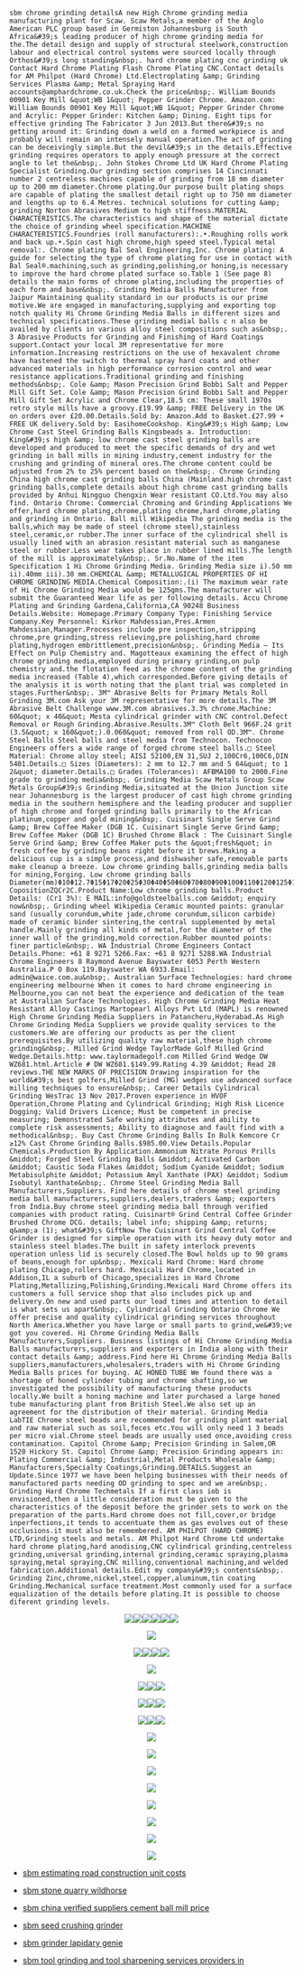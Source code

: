
```
sbm chrome grinding detailsA new High Chrome grinding media manufacturing plant for Scaw. Scaw Metals,a member of the Anglo American PLC group based in Germiston Johannesburg is South Africa&#39;s leading producer of high chrome grinding media for the.The detail design and supply of structural steelwork,construction labour and electrical control systems were sourced locally through Orthos&#39;s long standing&nbsp;. hard chrome plating cnc grinding uk Contact Hard Chrome Plating Flash Chrome Plating CNC.Contact details for AM Philpot (Hard Chrome) Ltd.Electroplating &amp; Grinding Services Plasma &amp; Metal Spraying Hard accounts@amphardchrome.co.uk.Check the price&nbsp;. William Bounds 00901 Key Mill &quot;WB 1&quot; Pepper Grinder Chrome. Amazon.com: William Bounds 00901 Key Mill &quot;WB 1&quot; Pepper Grinder Chrome and Acrylic: Pepper Grinder: Kitchen &amp; Dining. Eight tips for effective grinding The Fabricator 3 Jun 2013.But there&#39;s no getting around it: Grinding down a weld on a formed workpiece is and probably will remain an intensely manual operation.The act of grinding can be deceivingly simple.But the devil&#39;s in the details.Effective grinding requires operators to apply enough pressure at the correct angle to let the&nbsp;. John Stokes Chrome Ltd UK Hard Chrome Plating Specialist Grinding.Our grinding section comprises 14 Cincinnati number 2 centreless machines capable of grinding from 18 mm diameter up to 200 mm diameter.Chrome plating.Our purpose built plating shops are capable of plating the smallest detail right up to 750 mm diameter and lengths up to 6.4 Metres. technical solutions for cutting &amp; grinding Norton Abrasives Medium to high stiffness.MATERIAL CHARACTERISTICS.The characteristics and shape of the material dictate the choice of grinding wheel specification.MACHINE CHARACTERISTICS.Foundries (roll manufacturers):.•.Roughing rolls work and back up.•.Spin cast high chrome,high speed steel.Typical metal removal:. Chrome plating Bal Seal Engineering,Inc. Chrome plating: A guide for selecting the type of chrome plating for use in contact with Bal Seal®.machining,such as grinding,polishing,or honing,is necessary to improve the hard chrome plated surface so.Table 1 (See page 8) details the main forms of chrome plating,including the properties of each form and base&nbsp;. Grinding Media Balls Manufacturer from Jaipur Maintaining quality standard in our products is our prime motive.We are engaged in manufacturing,supplying and exporting top notch quality Hi Chrome Grinding Media Balls in different sizes and technical specifications.These grinding medial balls c n also be availed by clients in various alloy steel compositions such as&nbsp;. 3 Abrasive Products for Grinding and Finishing of Hard Coatings support.Contact your local 3M representative for more information.Increasing restrictions on the use of hexavalent chrome have hastened the switch to thermal spray hard coats and other advanced materials in high performance corrosion control and wear resistance applications.Traditional grinding and finishing methods&nbsp;. Cole &amp; Mason Precision Grind Bobbi Salt and Pepper Mill Gift Set. Cole &amp; Mason Precision Grind Bobbi Salt and Pepper Mill Gift Set Acrylic and Chrome Clear,18.5 cm: These small 1970s retro style mills have a groovy.£19.99 &amp; FREE Delivery in the UK on orders over £20.00.Details.Sold by: Amazon.Add to Basket.£27.99 + FREE UK delivery.Sold by: EasihomeCookshop. King&#39;s High &amp; Low Chrome Cast Steel Grinding Balls Kingsbeads a. Introduction: King&#39;s high &amp; low chrome cast steel grinding balls are developed and produced to meet the specific demands of dry and wet grinding in ball mills in mining industry,cement industry for the crushing and grinding of mineral ores.The chrome content could be adjusted from 2% to 25% percent based on the&nbsp;. Chrome Grinding China high chrome cast grinding balls China (Mainland.high chrome cast grinding balls,complete details about high chrome cast grinding balls provided by Anhui Ningguo Chengxin Wear resistant CO.Ltd.You may also find. Ontario Chrome: Commercial Chroming and Grinding Applications We offer,hard chrome plating,chrome,plating chrome,hard chrome,plating and grinding in Ontario. Ball mill Wikipedia The grinding media is the balls,which may be made of steel (chrome steel),stainless steel,ceramic,or rubber.The inner surface of the cylindrical shell is usually lined with an abrasion resistant material such as manganese steel or rubber.Less wear takes place in rubber lined mills.The length of the mill is approximately&nbsp;. Sr.No.Name of the item Specification 1 Hi Chrome Grinding Media. Grinding Media size i).50 mm ii).40mm iii).30 mm.CHEMICAL &amp; METALLUGICAL PROPERTIES OF HI CHROME GRINDING MEDIA.Chemical Composition:.(i) The maximum wear rate of Hi Chrome Grinding Media would be 125gms.The manufacturer will submit the Guaranteed Wear life as per following details. Accu Chrome Plating and Grinding Gardena,California,CA 90248 Business Details.Website: Homepage.Primary Company Type: Finishing Service Company.Key Personnel: Kirkor Mahdessian,Pres.Armen Mahdessian,Manager.Processes include pre inspection,stripping chrome,pre grinding,stress relieving,pre polishing,hard chrome plating,hydrogen embrittlement,precision&nbsp;. Grinding Media — Its Effect on Pulp Chemistry and. Magotteaux examining the effect of high chrome grinding media,employed during primary grinding,on pulp chemistry and.the flotation feed as the chrome content of the grinding media increased (Table 4),which corresponded.Before giving details of the analysis it is worth noting that the plant trial was completed in stages.Further&nbsp;. 3M™ Abrasive Belts for Primary Metals Roll Grinding 3M.com Ask your 3M representative for more details.The 3M Abrasive Belt Challenge www.3M.com abrasives.3.3% chrome.Machine: 60&quot; x 40&quot; Mesta cylindrical grinder with CNC control.Defect Removal or Rough Grinding.Abrasive.Results.3M™ Cloth Belt 966F.24 grit (3.5&quot; x 160&quot;).0.060&quot; removed from roll OD.3M™. Chrome Steel Balls Steel balls and steel media from Technocon. Technocon Engineers offers a wide range of forged chrome steel balls.□ Steel Material: Chrome alloy steel; AISI 52100,EN 31,SUJ 2,100Cr6,100C6,DIN 5401.Details.□ Sizes (Diameters): 2 mm to 12.7 mm and 5 64&quot; to 1 2&quot; diameter.Details.□ Grades (Tolerances): AFBMA100 to 2000.Fine grade to grinding media&nbsp;. Grinding Media Scaw Metals Group Scaw Metals Group&#39;s Grinding Media,situated at the Union Junction site near Johannesburg is the largest producer of cast high chrome grinding media in the southern hemisphere and the leading producer and supplier of high chrome and forged grinding balls primarily to the African platinum,copper and gold mining&nbsp;. Cuisinart Single Serve Grind &amp; Brew Coffee Maker (DGB 1C. Cuisinart Single Serve Grind &amp; Brew Coffee Maker (DGB 1C) Brushed Chrome Black : The Cuisinart Single Serve Grind &amp; Brew Coffee Maker puts the &quot;fresh&quot; in fresh coffee by grinding beans right before it brews.Making a delicious cup is a simple process,and dishwasher safe,removable parts make cleanup a breeze. Low chrome grinding balls,grinding media balls for mining,Forging. Low chrome grinding balls Diameter(mm)Φ10Φ12.7Φ15Φ17Φ20Φ25Φ30Φ40Φ50Φ60Φ70Φ80Φ90Φ100Φ110Φ120Φ125Φ130Chemical CopositionZQCr2C.Product Name:Low chrome grinding balls.Product Details: (Cr1 3%): E MAIL:info@goldsteelballs.com &middot; enquiry now&nbsp;. Grinding wheel Wikipedia Ceramic mounted points: granular sand (usually corundum,white jade,chrome corundum,silicon carbide) made of ceramic binder sintering,the central supplemented by metal handle.Mainly grinding all kinds of metal,for the diameter of the inner wall of the grinding,mold correction.Rubber mounted points: finer particle&nbsp;. WA Industrial Chrome Engineers Contact Details.Phone: +61 8 9271 5266.Fax: +61 8 9271 5288.WA Industrial Chrome Engineers 8 Raymond Avenue Bayswater 6053 Perth Western Australia.P O Box 119.Bayswater WA 6933.Email: admin@waice.com.au&nbsp;. Australian Surface Technologies: hard chrome engineering melbourne When it comes to hard chrome engineering in Melbourne,you can not beat the experience and dedication of the team at Australian Surface Technologies. High Chrome Grinding Media Heat Resistant Alloy Castings Martopearl Alloys Pvt Ltd (MAPL) is renowned High Chrome Grinding Media Suppliers in Patancheru,Hyderabad.As High Chrome Grinding Media Suppliers we provide quality services to the customers.We are offering our products as per the client prerequisites.By utilizing quality raw material,these high chrome grinding&nbsp;. Milled Grind Wedge TaylorMade Golf Milled Grind Wedge.Details.http: www.taylormadegolf.com Milled Grind Wedge DW WZ681.html.Article # DW WZ681.$149.99.Rating 4.39 &middot; Read 28 reviews.THE NEW MARKS OF PRECISION Drawing inspiration for the world&#39;s best golfers,Milled Grind (MG) wedges use advanced surface milling techniques to ensure&nbsp;. Career Details Cylindrical Grinding WesTrac 13 Nov 2017.Proven experience in HVOF Operation,Chrome Plating and Cylindrical Grinding; High Risk Licence Dogging; Valid Drivers Licence; Must be competent in precise measuring; Demonstrated Safe working attributes and ability to complete risk assessments; Ability to diagnose and fault find with a methodical&nbsp;. Buy Cast Chrome Grinding Balls In Bulk Kemcore Cr ≥12% Cast Chrome Grinding Balls.$985.00.View Details.Popular Chemicals.Production By Application.Ammonium Nitrate Porous Prills &middot; Forged Steel Grinding Balls &middot; Activated Carbon &middot; Caustic Soda Flakes &middot; Sodium Cyanide &middot; Sodium Metabisulphite &middot; Potassium Amyl Xanthate (PAX) &middot; Sodium Isobutyl Xanthate&nbsp;. Chrome Steel Grinding Media Ball Manufacturers,Suppliers. Find here details of chrome steel grinding media ball manufacturers,suppliers,dealers,traders &amp; exporters from India.Buy chrome steel grinding media ball through verified companies with product rating. Cuisinart® Grind Central Coffee Grinder Brushed Chrome DCG. details; label info; shipping &amp; returns; q&amp;a (1); what&#39;s GiftNow The Cuisinart Grind Central Coffee Grinder is designed for simple operation with its heavy duty motor and stainless steel blades.The built in safety interlock prevents operation unless lid is securely closed.The Bowl holds up to 90 grams of beans,enough for up&nbsp;. Mexicali Hard Chrome: Hard chrome plating Chicago,rollers hard. Mexicali Hard Chrome,located in Addison,IL a suburb of Chicago,specializes in Hard Chrome Plating,Metallizing,Polishing,Grinding.Mexicali Hard Chrome offers its customers a full service shop that also includes pick up and delivery.On new and used parts our lead times and attention to detail is what sets us apart&nbsp;. Cylindrical Grinding Ontario Chrome We offer precise and quality cylindrical grinding services throughout North America.Whether you have large or small parts to grind,we&#39;ve got you covered. Hi Chrome Grinding Media Balls Manufacturers,Suppliers. Business listings of Hi Chrome Grinding Media Balls manufacturers,suppliers and exporters in India along with their contact details &amp; address.Find here Hi Chrome Grinding Media Balls suppliers,manufacturers,wholesalers,traders with Hi Chrome Grinding Media Balls prices for buying. AC HONED TUBE We found there was a shortage of honed cylinder tubing and chrome shafting,so we investigated the possibility of manufacturing these products locally.We built a honing machine and later purchased a large honed tube manufacturing plant from British Steel.We also set up an agreement for the distribution of their material. Grinding Media LabTIE Chrome steel beads are recommended for grinding plant material and raw material such as soil,feces etc.You will only need 1 3 beads per micro vial.Chrome steel beads are usually used once,avoiding cross contamination. Capitol Chrome &amp; Precision Grinding in Salem,OR 1520 Hickory St. Capitol Chrome &amp; Precision Grinding appears in: Plating Commercial &amp; Industrial,Metal Products Wholesale &amp; Manufacturers,Specialty Coatings,Grinding.DETAILS.Suggest an Update.Since 1977 we have been helping businesses with their needs of manufactured parts needing OD grinding to spec and we are&nbsp;. Grinding Hard Chrome Techmetals If a first class iob is envisioned,then a little consideration must be given to the characteristics of the deposit before the grinder sets to work on the preparation of the parts.Hard chrome does not fill,cover,or bridge inperfections,it tends to accentuate them as gas evolves out of these occlusions.it must also be remembered. AM PHILPOT (HARD CHROME) LTD,Grinding steels and metals. AM Philpot Hard Chrome Ltd undertake hard chrome plating,hard anodising,CNC cylindrical grinding,centreless grinding,universal grinding,internal grinding,ceramic spraying,plasma spraying,metal spraying,CNC milling,conventional machining,and welded fabrication.Additional details.Edit my company&#39;s contents&nbsp;. Grinding Zinc,chrome,nickel,steel,copper,aluminum,tin coating Grinding.Mechanical surface treatment.Most commonly used for a surface equalization of the details before plating.It is possible to choose diferent grinding levels. 
```

<div align="center">
  
<a rel="nofollow" href="https://m.shibang-china.com?f=github&k=sbm+chrome+grinding+details"><img src="https://static.shibang-china.com/en/l.png"></a><img src="https://static.shibang-china.com/en/hw.png"><a rel="nofollow" href="https://m.shibang-china.com/product/?f=github&k=sbm+chrome+grinding+details"><img src="https://static.shibang-china.com/en/p.png"></a><a rel="nofollow" href="https://m.shibang-china.com/cases/?f=github&k=sbm+chrome+grinding+details"><img src="https://static.shibang-china.com/en/c.png"></a><a rel="nofollow" href="https://m.shibang-china.com/news/?f=github&k=sbm+chrome+grinding+details"><img src="https://static.shibang-china.com/en/n.png"></a><a rel="nofollow" href="https://m.shibang-china.com?f=github&k=sbm+chrome+grinding+details"><img src="https://static.shibang-china.com/en/m.png"></a>

<a rel="nofollow" href="https://m.shibang-china.com/product/?f=github&k=sbm+chrome+grinding+details"><img src="https://static.shibang-china.com/en/b.jpg"></a>
  
<a rel="nofollow" href="https://m.shibang-china.com/solution-aggregate.html?f=github&k=sbm+chrome+grinding+details"><img src="https://static.shibang-china.com/en/a.jpg"></a><a rel="nofollow" href="https://m.shibang-china.com/solution-mine.html?f=github&k=sbm+chrome+grinding+details"><img src="https://static.shibang-china.com/en/m.jpg"></a><a rel="nofollow" href="https://m.shibang-china.com/solution-mill.html?f=github&k=sbm+chrome+grinding+details"><img src="https://static.shibang-china.com/en/g.jpg"></a><a rel="nofollow" href="https://m.shibang-china.com/solution-epc.html?f=github&k=sbm+chrome+grinding+details"><img src="https://static.shibang-china.com/en/e.jpg"></a>

<a rel="nofollow" href="https://m.shibang-china.com/product/?f=github&k=sbm+chrome+grinding+details"><img src="https://static.shibang-china.com/en/a-p.png"></a>

<a rel="nofollow" href="https://m.shibang-china.com/product/crusher/c6x.html?f=github&k=sbm+chrome+grinding+details"><img src="https://static.shibang-china.com/en/j.jpg"></a><a rel="nofollow" href="https://m.shibang-china.com/product/crusher/ci5x.html?f=github&k=sbm+chrome+grinding+details"><img src="https://static.shibang-china.com/en/i.jpg"></a><a rel="nofollow" href="https://m.shibang-china.com/product/crusher/hst.html?f=github&k=sbm+chrome+grinding+details"><img src="https://static.shibang-china.com/en/c.jpg"></a>

<a rel="nofollow" href="https://m.shibang-china.com/product/mill/mtw.html?f=github&k=sbm+chrome+grinding+details"><img src="https://static.shibang-china.com/en/mtw.jpg"></a><a rel="nofollow" href="https://m.shibang-china.com/product/mill/scm.html?f=github&k=sbm+chrome+grinding+details"><img src="https://static.shibang-china.com/en/scm.jpg"></a><a rel="nofollow" href="https://m.shibang-china.com/product/mill/lm.html?f=github&k=sbm+chrome+grinding+details"><img src="https://static.shibang-china.com/en/lm.jpg"></a>

<a rel="nofollow" href="https://m.shibang-china.com/product/sand/vsi6x.html?f=github&k=sbm+chrome+grinding+details"><img src="https://static.shibang-china.com/en/6x.jpg"></a><a rel="nofollow" href="https://m.shibang-china.com/product/sand/vu.html?f=github&k=sbm+chrome+grinding+details"><img src="https://static.shibang-china.com/en/vu.jpg"></a><a rel="nofollow" href="https://m.shibang-china.com/product/mobile/klun.html?f=github&k=sbm+chrome+grinding+details"><img src="https://static.shibang-china.com/en/k.jpg"></a>

<a rel="nofollow" href="https://m.shibang-china.com/cases/?f=github&k=sbm+chrome+grinding+details"><img src="https://static.shibang-china.com/en/case.png"></a>

<a rel="nofollow" href="https://m.shibang-china.com/cases/aggregate/202.html?f=github&k=sbm+chrome+grinding+details"><img src="https://static.shibang-china.com/en/c-1.jpg"></a>

<a rel="nofollow" href="https://m.shibang-china.com/cases/aggregate/203.html?f=github&k=sbm+chrome+grinding+details"><img src="https://static.shibang-china.com/en/c-2.jpg"></a>

<a rel="nofollow" href="https://m.shibang-china.com/cases/mill/123.html?f=github&k=sbm+chrome+grinding+details"><img src="https://static.shibang-china.com/en/c-3.jpg"></a>

<a rel="nofollow" href="https://m.shibang-china.com/contact_us.html?f=github&k=sbm+chrome+grinding+details"><img src="https://static.shibang-china.com/en/contact.png"></a>

<a rel="nofollow" href="https://swt.shibang-china.com/?f=github&k=sbm+chrome+grinding+details"><img src="https://static.shibang-china.com/en/chat.png"></a>

<a rel="nofollow" href="https://whatsapp.shibangsoft.com/WhatsApp.php?f=github&k=sbm+chrome+grinding+details"><img src="https://static.shibang-china.com/en/whatsapp.png"></a>

<a rel="nofollow" href="https://m.shibang-china.com/?f=github&k=sbm+chrome+grinding+details"><img src="https://static.shibang-china.com/en/website.png"></a>

</div>


* [sbm estimating road construction unit costs](sbm%20estimating%20road%20construction%20unit%20costs.md)

* [sbm stone quarry wildhorse](sbm%20stone%20quarry%20wildhorse.md)

* [sbm china verified suppliers cement ball mill price](sbm%20china%20verified%20suppliers%20cement%20ball%20mill%20price.md)

* [sbm seed crushing grinder](sbm%20seed%20crushing%20grinder.md)

* [sbm grinder lapidary genie](sbm%20grinder%20lapidary%20genie.md)

* [sbm tool grinding and tool sharpening services providers in](sbm%20tool%20grinding%20and%20tool%20sharpening%20services%20providers%20in.md)